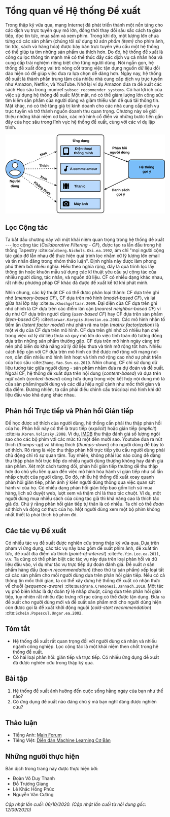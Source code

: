 <!--
# Overview of Recommender Systems
-->

# Tổng quan về Hệ thống Đề xuất


<!--
In the last decade, the Internet has evolved into a platform for large-scale online services, 
which profoundly changed the way we communicate, read news, buy products, and watch movies.
In the meanwhile, the unprecedented number of items (we use the term *item* to refer to movies, news, books, and products.) 
offered online requires a system that can help us discover items that we preferred. 
Recommender systems are therefore powerful information filtering tools 
that can facilitate personalized services and provide tailored experience to individual users. 
In short, recommender systems play a pivotal role in utilizing the wealth of data available to make choices manageable.
Nowadays, recommender systems are at the core of a number of online services providers such as Amazon, Netflix, and YouTube. 
Recall the example of Deep learning books recommended by Amazon in :numref:`subsec_recommender_systems`. 
The benefits of employing recommender systems are two-folds: 
On the one hand, it can largely reduce users' effort in finding items and alleviate the issue of information overload. 
On the other hand, it can add business value to  online service providers and is an important source of revenue.
This chapter will introduce the fundamental concepts, classic models and recent advances 
with deep learning in the field of recommender systems, together with implemented examples.
-->

Trong thập kỷ vừa qua, mạng Internet đã phát triển thành một nền tảng cho các dịch vụ trực tuyến quy mô lớn,
đồng thời thay đổi sâu sắc cách ta giao tiếp, đọc tin tức, mua sắm và xem phim.
Trong khi đó, một lượng lớn chưa từng có các sản phẩm (chúng tôi sử dụng từ *sản phẩm (item)* cho phim ảnh, tin tức, sách và hàng hóa)
được bày bán trực tuyến yêu cầu một hệ thống có thể giúp ta tìm những sản phẩm ưa thích hơn.
Do đó, hệ thống đề xuất là công cụ lọc thông tin mạnh mẽ
có thể thúc đẩy các dịch vụ cá nhân hóa và cung cấp trải nghiệm riêng biệt cho từng người dùng.
Nói ngắn gọn, hệ thống đề xuất đóng vai trò nòng cốt trong việc tận dụng nguồn dữ liệu dồi dào hiện có để giúp việc đưa ra lựa chọn dễ dàng hơn.
Ngày nay, hệ thống đề xuất là thành phần trung tâm của nhiều nhà cung cấp dịch vụ trực tuyến như Amazon, Netflix, và YouTube.
Nhớ lại ví dụ Amazon đưa ra đề xuất các sách Học sâu trong :numref:`subsec_recommender_systems`.
Có hai lợi ích của việc sử dụng hệ thống đề xuất:
Một mặt, nó có thể giảm lượng lớn công sức tìm kiếm sản phẩm của người dùng và giảm thiểu vấn đề quá tải thông tin.
Mặt khác, nó có thể tăng giá trị kinh doanh cho các nhà cung cấp dịch vụ trực tuyến và trở thành nguồn doanh thu quan trọng.
Chương này sẽ giới thiệu những khái niệm cơ bản, các mô hình cổ điển và những bước tiến gần đây
của học sâu trong lĩnh vực hệ thống đề xuất, cùng với các ví dụ lập trình.

<!--
![Illustration of the Recommendation Process](../img/rec-intro.svg)
-->

![Minh hoạ Quá trình Đề xuất](../img/rec-intro.svg)


<!--
## Collaborative Filtering
-->

## Lọc Cộng tác


<!--
We start the journey with the important concept in recommender systems---collaborative filtering (CF), 
which was first coined by the Tapestry system :cite:`Goldberg.Nichols.Oki.ea.1992`, 
referring to "people collaborate to help one another perform the filtering process 
in order to handle the large amounts of email and messages posted to newsgroups".
This term has been enriched with more senses. In a broad sense, it is the process of
filtering for information or patterns using techniques involving collaboration among multiple users, agents, and data sources. 
CF has many forms and numerous CF methods proposed since its advent.
-->

Ta bắt đầu chương này với một khái niệm quan trọng trong hệ thống đề xuất --- lọc cộng tác (*Collaborative Filtering - CF*),
được tạo ra lần đầu trong hệ thống Tapestry :cite:`Goldberg.Nichols.Oki.ea.1992`,
ám chỉ "mọi người cộng tác giúp đỡ lẫn nhau để thực hiện quá trình lọc
nhằm xử lý lượng lớn email và tin nhắn đăng trong nhóm thảo luận".
Định nghĩa này được làm phong phú thêm bởi nhiều nghĩa. Hiểu theo nghĩa rộng, đây là quá trình
lọc lấy thông tin hoặc khuôn mẫu sử dụng các kĩ thuật yêu cầu sự cộng tác của nhiều người dùng, tác nhân, và nguồn dữ liệu.
CF có nhiều dạng khác nhau, rất nhiều phương pháp CF khác đã được đề xuất kể từ khi phát minh.


<!--
Overall, CF techniques can be categorized into: memory-based CF, model-based CF, and their hybrid :cite:`Su.Khoshgoftaar.2009`.
Representative memory-based CF techniques are nearest neighbor-based CF such as user-based CF and item-based CF :cite:`Sarwar.Karypis.Konstan.ea.2001`.
Latent factor models such as matrix factorization are examples of model-based CF.
Memory-based CF has limitations in dealing with sparse and large-scale data since it computes the similarity values based on common items.
Model-based methods become more popular with its better capability in dealing with sparsity and scalability.
Many model-based CF approaches can be extended with neural networks, 
leading to more flexible and scalable models with the computation acceleration in deep learning :cite:`Zhang.Yao.Sun.ea.2019`.
In general, CF only uses the user-item interaction data to make predictions and recommendations.
Besides CF, content-based and context-based recommender systems are also useful in incorporating 
the content descriptions of items/users and contextual signals such as timestamps and locations.
Obviously, we may need to adjust the model types/structures when different input data is available.
-->

Nhìn chung, các kỹ thuật CF có thể được phân loại thành: CF dựa trên ghi nhớ (*memory-based CF*), CF dựa trên mô hình (*model-based CF*), và lai giữa hai lớp này :cite:`Su.Khoshgoftaar.2009`.
Đại diện của CF dựa trên ghi nhớ chính là CF dựa trên các điểm lân cận (*nearest neighbor-based CF*) ví dụ như CF dựa trên người dùng (*user-based CF*) hay CF dựa trên sản phẩm (*item-based CF*) :cite:`Sarwar.Karypis.Konstan.ea.2001`.
Các mô hình nhân tố tiềm ẩn (*latent factor model*) như phân rã ma trận (*matrix factorization*) là một ví dụ của CF dựa trên mô hình.
CF dựa trên ghi nhớ có nhiều hạn chế trong việc xử lý dữ liệu thưa và quy mô lớn do việc tính toán độ tương đồng dựa trên những sản phẩm thường gặp.
CF dựa trên mô hình ngày càng trở nên phổ biến do khả năng xử lý dữ liệu thưa và tính mở rộng tốt hơn.
Nhiều cách tiếp cận với CF dựa trên mô hình có thể được mở rộng với mạng nơ-ron,
dẫn đến nhiều mô hình linh hoạt và tính mở rộng cao nhờ sự phát triển của học sâu :cite:`Zhang.Yao.Sun.ea.2019`.
Nhìn chung, CF chỉ sử dụng dữ liệu tương tác giữa người dùng - sản phẩm nhằm đưa ra dự đoán và đề xuất.
Ngoài CF, hệ thống đề xuất dựa trên nội dung (*content-based*) và dựa trên ngữ cảnh (*context-based*) cũng hữu dụng trong việc kết hợp
nội dung mô tả của sản phẩm/người dùng và các dấu hiệu ngữ cảnh như mốc thời gian và địa điểm.
Đương nhiên, ta cần phải điều chỉnh cấu trúc/loại mô hình khi dữ liệu đầu vào khả dụng khác nhau.


<!--
## Explicit Feedback and Implicit Feedback
-->

## Phản hồi Trực tiếp và Phản hồi Gián tiếp


<!--
To learn the preference of users, the system shall collect feedback from them.
The feedback can be either explicit or implicit :cite:`Hu.Koren.Volinsky.2008`.
For example, [IMDB](https://www.imdb.com/) collects star ratings ranging from one to ten stars for movies.
YouTube provides the thumbs-up and thumbs-down buttons for users to show their preferences.
It is apparent that gathering explicit feedback requires users to indicate their interests proactively.
Nonetheless, explicit feedback is not always readily available as many users may be reluctant to rate products.
Relatively speaking, implicit feedback is often readily available since it is mainly concerned with modeling implicit behavior such as user clicks.
As such, many recommender systems are centered on implicit feedback which indirectly reflects user's opinion through observing user behavior.
There are diverse forms of implicit feedback including purchase history, browsing history, watches and even mouse movements.
For example, a user that purchased many books by the same author probably likes that author.
Note that implicit feedback is inherently noisy. 
We can only *guess* their preferences and true motives.
A user watched a movie does not necessarily indicate a positive view of that movie.
-->

Để học được sở thích của người dùng, hệ thống cần phải thu thập phản hồi của họ.
Phản hồi này có thể là trực tiếp (*explicit*) hoặc gián tiếp (*implicit*) :cite:`Hu.Koren.Volinsky.2008`.
Ví dụ, [IMDB](https://www.imdb.com/) thu thập đánh giá số lượng ngôi sao cho các bộ phim với các mức từ một đến mười sao.
Youtube đưa ra nút thích (*thumps-up*) và không thích (*thumps-down*) cho người dùng để bảy tỏ sở thích.
Rõ ràng là việc thu thập phản hồi trực tiếp yêu cầu người dùng phải chủ động chỉ rõ sự quan tâm.
Tuy nhiên, không phải lúc nào cũng dễ dàng thu thập phản hồi trực tiếp do nhiều người dùng thường không hay đánh giá sản phẩm.
Xét một cách tương đối, phản hồi gián tiếp thường dễ thu thập hơn do chủ yếu liên quan đến việc mô hình hóa hành vi gián tiếp như số lần nhấp chuột của người dùng.
Do đó, nhiều hệ thống đề xuất xoay quanh phản hồi gián tiếp, phản ánh ý kiến người dùng thông qua việc quan sát hành vi của họ.
Có nhiều dạng phản hồi gián tiếp bao gồm lịch sử mua hàng, lịch sử duyệt web, lượt xem và thậm chí là thao tác chuột.
Ví dụ, một người dùng mua nhiều sách của cùng tác giả thì khả năng cao là thích tác giả đó.
Chú ý rằng phản hồi gián tiếp tự thân là có nhiễu.
Ta chỉ có thể *đoán* sở thích và động cơ thực của họ.
Một người dùng xem một bộ phim không nhất thiết là phải thích bộ phim đó.


<!--
## Recommendation Tasks
-->

## Các tác vụ Đề xuất


<!--
A number of recommendation tasks have been investigated in the past decades.
Based on the domain of applications, there are movies recommendation, news recommendations, point-of-interest recommendation :cite:`Ye.Yin.Lee.ea.2011` and so forth.
It is also possible to differentiate the tasks based on the types of feedback and input data, for example, the rating prediction task aims to predict the explicit ratings.
Top-$n$ recommendation (item ranking) ranks all items for each user personally based on the implicit feedback.
If time-stamp information is also included, we can build sequence-aware recommendation :cite:`Quadrana.Cremonesi.Jannach.2018`.
Another popular task is called click-through rate prediction, which is also based on implicit feedback, but various categorical features can be utilized.
Recommending for new users and recommending new items to existing users are called cold-start recommendation :cite:`Schein.Popescul.Ungar.ea.2002`.
-->

Có nhiều tác vụ đề xuất được nghiên cứu trong thập kỷ vừa qua.
Dựa trên phạm vi ứng dụng, các tác vụ này bao gồm đề xuất phim ảnh, đề xuất tin tức, đề xuất địa điểm ưa thích (*point-of-interest*) :cite:`Ye.Yin.Lee.ea.2011`, v.v.
Ta cũng có thể phân biệt các tác vụ này dựa trên loại phản hồi và dữ liệu đầu vào, ví dụ như tác vụ trực tiếp dự đoán đánh giá.
Đề xuất $n$ sản phẩm hàng đầu (*top-$n$ recommendation*) (theo thứ tự sản phẩm) xếp loại tất cả các sản phẩm cho mỗi người dùng dựa trên phản hồi gián tiếp.
Nếu có cả thông tin mốc thời gian, ta có thể xây dựng hệ thống đề xuất có nhận thức về chuỗi (*sequence-aware*) :cite:`Quadrana.Cremonesi.Jannach.2018`.
Một tác vụ phổ biến khác là dự đoán tỷ lệ nhấp chuột, cũng dựa trên phản hồi gián tiếp, tuy nhiên rất nhiều đặc trưng rời rạc cũng có thể được tận dụng.
Đưa ra đề xuất cho người dùng mới và đề xuất sản phẩm mới cho người dùng hiện còn được gọi là đề xuất khởi động nguội (*cold-start recommendation*) :cite:`Schein.Popescul.Ungar.ea.2002`.



## Tóm tắt

<!--
* Recommender systems are important for individual users and industries. Collaborative filtering is a key concept in recommendation.
* There are two types of feedbacks: implicit feedback and explicit feedback.  A number of recommendation tasks have been explored during the last decade.
-->

* Hệ thống đề xuất rất quan trọng đối với người dùng cá nhân và nhiều ngành công nghiệp. Lọc cộng tác là một khái niệm then chốt trong hệ thống đề xuất.
* Có hai loại phản hồi: gián tiếp và trực tiếp. Có nhiều ứng dụng đề xuất đã được nghiên cứu trong thập kỷ qua.


## Bài tập

<!--
1. Can you explain how recommender systems influence your daily life?
2. What interesting recommendation tasks do you think can be investigated?
-->

1. Hệ thống đề xuất ảnh hưởng đến cuộc sống hằng ngày của bạn như thế nào?
2. Có ứng dụng đề xuất nào đáng chú ý mà bạn nghĩ đáng được nghiên cứu?


## Thảo luận
* Tiếng Anh: [Main Forum](https://discuss.d2l.ai/t/398)
* Tiếng Việt: [Diễn đàn Machine Learning Cơ Bản](https://forum.machinelearningcoban.com/c/d2l)


## Những người thực hiện
Bản dịch trong trang này được thực hiện bởi:

* Đoàn Võ Duy Thanh
* Đỗ Trường Giang
* Lê Khắc Hồng Phúc
* Nguyễn Văn Cường

*Cập nhật lần cuối: 06/10/2020. (Cập nhật lần cuối từ nội dung gốc: 12/09/2020)*
